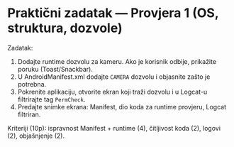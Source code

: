 # Praktični zadatak — Provjera 1 (OS, struktura, dozvole)

Zadatak:
1) Dodajte runtime dozvolu za kameru. Ako je korisnik odbije, prikažite poruku (Toast/Snackbar).
2) U AndroidManifest.xml dodajte `CAMERA` dozvolu i objasnite zašto je potrebna.
3) Pokrenite aplikaciju, otvorite ekran koji traži dozvolu i u Logcat-u filtrirajte tag `PermCheck`.
4) Predajte snimke ekrana: Manifest, dio koda za runtime provjeru, Logcat filtriran.

Kriteriji (10p): ispravnost Manifest + runtime (4), čitljivost koda (2), logovi (2), objašnjenje (2).
